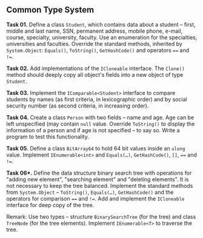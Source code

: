 ## Common Type System

**Task 01.** Define a class `Student`, which contains data about a student – first, middle and last name, SSN, permanent address, mobile phone, e-mail, course, specialty, university, faculty. Use an enumeration for the specialties, universities and faculties. Override the standard methods, inherited by  `System.Object`: `Equals()`, `ToString()`, `GetHashCode()` and operators `==` and `!=`.

**Task 02.** Add implementations of the `ICloneable` interface. The `Clone()` method should deeply copy all object's fields into a new object of type `Student`.

**Task 03.** Implement the  `IComparable<Student>` interface to compare students by names (as first criteria, in lexicographic order) and by social security number (as second criteria, in increasing order).

**Task 04.** Create a class `Person` with two fields – name and age. Age can be left unspecified (may contain `null` value. Override `ToString()` to display the information of a person and if age is not specified – to say so. Write a program to test this functionality.

**Task 05.** Define a class `BitArray64` to hold 64 bit values inside an `ulong` value. Implement `IEnumerable<int>` and `Equals(…)`, `GetHashCode()`, `[]`, `==` and `!=`.

**Task 06\*.** Define the data structure binary search tree with operations for "adding new element", "searching element" and "deleting elements". It is not necessary to keep the tree balanced. Implement the standard methods from `System.Object` – `ToString()`, `Equals(…)`, `GetHashCode()` and the operators for comparison `==` and `!=`. Add and implement the `ICloneable` interface for deep copy of the tree.

Remark: Use two types – structure `BinarySearchTree` (for the tree) and class `TreeNode` (for the tree elements). Implement `IEnumerable<T>` to traverse the tree.
